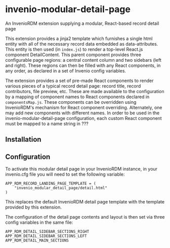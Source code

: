 # invenio-modular-detail-page
An InvenioRDM extension supplying a modular, React-based record detail page

This extension provides a jinja2 template which furnishes a single html entity with all of the necessary record data embedded as data-attributes. This entity is then used (in `index.js`) to render a top-level React.js component DetailContent. This parent component provides three configurable page regions: a central content column and two sidebars (left and right). These regions can then be filled with any React components, in any order, as declared in a set of Invenio config variables.

The extension provides a set of pre-made React components to render various pieces of a typical record detail page: record title, record contributors, file preview, etc. These are made available to the configuration by a mapping of component names to React components declared in `componentsMap.js`. These components can be overridden using InvenioRDM's mechanism for React component overriding. Alternately, one may add new components with different names. In order to be used in the invenio-modular-detail-page configuration, each custom React component must be mapped to a name string in ???

## Installation

## Configuration

To activate this modular detail page in your InvenioRDM instance, in your invenio.cfg file you will need to set the following variable:
```
APP_RDM_RECORD_LANDING_PAGE_TEMPLATE = (
    "invenio_modular_detail_page/detail.html"
)
```
This replaces the default InvenioRDM detail page template with the template provided by this extension.

The configuration of the detail page contents and layout is then set via three config variables in the same file:

```
APP_RDM_DETAIL_SIDEBAR_SECTIONS_RIGHT
APP_RDM_DETAIL_SIDEBAR_SECTIONS_LEFT
APP_RDM_DETAIL_MAIN_SECTIONS
```

